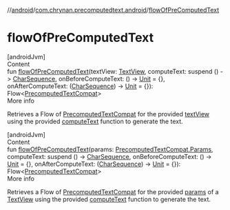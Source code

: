 //[android](../../index.md)/[com.chrynan.precomputedtext.android](index.md)/[flowOfPreComputedText](flow-of-pre-computed-text.md)



# flowOfPreComputedText  
[androidJvm]  
Content  
fun [flowOfPreComputedText](flow-of-pre-computed-text.md)(textView: [TextView](https://developer.android.com/reference/kotlin/android/widget/TextView.html), computeText: suspend () -> [CharSequence](https://kotlinlang.org/api/latest/jvm/stdlib/kotlin/-char-sequence/index.html), onBeforeComputeText: () -> [Unit](https://kotlinlang.org/api/latest/jvm/stdlib/kotlin/-unit/index.html) = {}, onAfterComputeText: ([CharSequence](https://kotlinlang.org/api/latest/jvm/stdlib/kotlin/-char-sequence/index.html)) -> [Unit](https://kotlinlang.org/api/latest/jvm/stdlib/kotlin/-unit/index.html) = {}): Flow<[PrecomputedTextCompat](https://developer.android.com/reference/kotlin/androidx/core/text/PrecomputedTextCompat.html)>  
More info  


Retrieves a Flow of [PrecomputedTextCompat](https://developer.android.com/reference/kotlin/androidx/core/text/PrecomputedTextCompat.html) for the provided [textView](flow-of-pre-computed-text.md) using the provided [computeText](flow-of-pre-computed-text.md) function to generate the text.

  


[androidJvm]  
Content  
fun [flowOfPreComputedText](flow-of-pre-computed-text.md)(params: [PrecomputedTextCompat.Params](https://developer.android.com/reference/kotlin/androidx/core/text/PrecomputedTextCompat.Params.html), computeText: suspend () -> [CharSequence](https://kotlinlang.org/api/latest/jvm/stdlib/kotlin/-char-sequence/index.html), onBeforeComputeText: () -> [Unit](https://kotlinlang.org/api/latest/jvm/stdlib/kotlin/-unit/index.html) = {}, onAfterComputeText: ([CharSequence](https://kotlinlang.org/api/latest/jvm/stdlib/kotlin/-char-sequence/index.html)) -> [Unit](https://kotlinlang.org/api/latest/jvm/stdlib/kotlin/-unit/index.html) = {}): Flow<[PrecomputedTextCompat](https://developer.android.com/reference/kotlin/androidx/core/text/PrecomputedTextCompat.html)>  
More info  


Retrieves a Flow of [PrecomputedTextCompat](https://developer.android.com/reference/kotlin/androidx/core/text/PrecomputedTextCompat.html) for the provided [params](flow-of-pre-computed-text.md) of a [TextView](https://developer.android.com/reference/kotlin/android/widget/TextView.html) using the provided [computeText](flow-of-pre-computed-text.md) function to generate the text.

  



